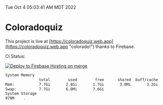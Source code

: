 Tue Oct  4 05:03:41 AM MDT 2022

# Coloradoquiz


This project is live at [https://coloradoquiz.web.app](https://coloradoquiz.web.app "colorado!") thanks to Firebase.

CI Status: 

[![Deploy to Firebase Hosting on merge](https://github.com/teamkushal/coloradoquiz/actions/workflows/firebase-hosting-merge.yml/badge.svg)](https://github.com/teamkushal/coloradoquiz/actions/workflows/firebase-hosting-merge.yml)

```bash
System Memory
               total        used        free      shared  buff/cache   available
Mem:           7.7Gi       2.8Gi       1.7Gi       3.0Mi       3.2Gi       4.6Gi
Swap:          7.7Gi       6.0Mi       7.6Gi
System Storage
979M	.
```
